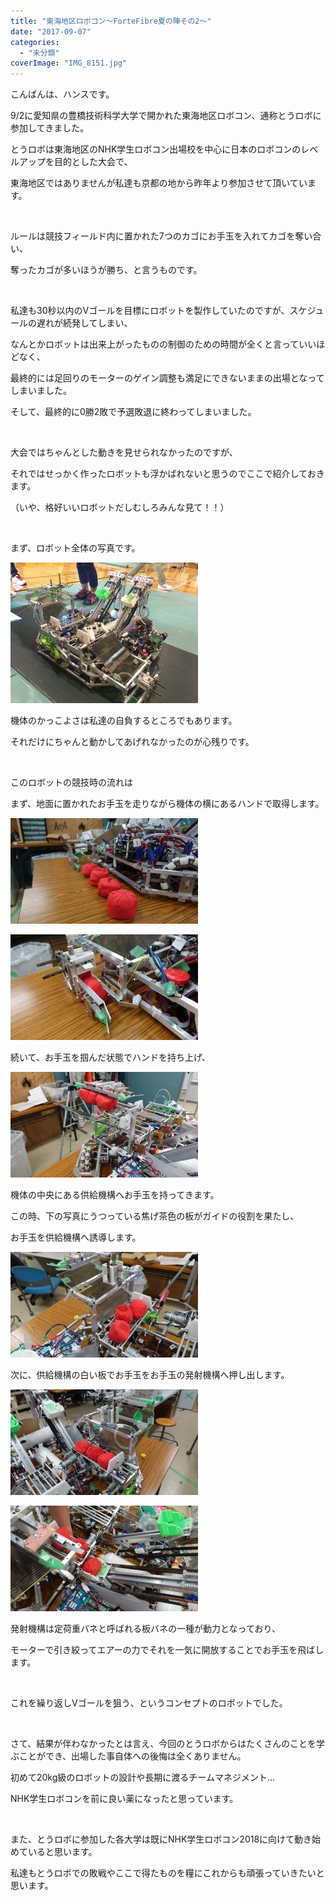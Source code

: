 ```yaml
---
title: "東海地区ロボコン〜ForteFibre夏の陣その2〜"
date: "2017-09-07"
categories: 
  - "未分類"
coverImage: "IMG_8151.jpg"
---
```


こんばんは、ハンスです。

9/2に愛知県の豊橋技術科学大学で開かれた東海地区ロボコン、通称とうロボに参加してきました。

とうロボは東海地区のNHK学生ロボコン出場校を中心に日本のロボコンのレベルアップを目的とした大会で、

東海地区ではありませんが私達も京都の地から昨年より参加させて頂いています。

 

ルールは競技フィールド内に置かれた7つのカゴにお手玉を入れてカゴを奪い合い、

奪ったカゴが多いほうが勝ち、と言うものです。

 

私達も30秒以内のVゴールを目標にロボットを製作していたのですが、スケジュールの遅れが続発してしまい、

なんとかロボットは出来上がったものの制御のための時間が全くと言っていいほどなく、

最終的には足回りのモーターのゲイン調整も満足にできないままの出場となってしまいました。

そして、最終的に0勝2敗で予選敗退に終わってしまいました。

 

大会ではちゃんとした動きを見せられなかったのですが、

それではせっかく作ったロボットも浮かばれないと思うのでここで紹介しておきます。

（いや、格好いいロボットだしむしろみんな見て！！）

 

まず、ロボット全体の写真です。

[![](images/IMG_8151-300x225.jpg)](http://www.fortefibre.net/blog/wp-content/uploads/2017/09/IMG_8151.jpg)

機体のかっこよさは私達の自負するところでもあります。

それだけにちゃんと動かしてあげれなかったのが心残りです。

 

このロボットの競技時の流れは

まず、地面に置かれたお手玉を走りながら機体の横にあるハンドで取得します。

[![](images/DSC02351-300x169.jpg)](http://www.fortefibre.net/blog/wp-content/uploads/2017/09/DSC02351.jpg)

[![](images/DSC02354-300x169.jpg)](http://www.fortefibre.net/blog/wp-content/uploads/2017/09/DSC02354.jpg)

続いて、お手玉を掴んだ状態でハンドを持ち上げ、

[![](images/DSC02355-300x169.jpg)](http://www.fortefibre.net/blog/wp-content/uploads/2017/09/DSC02355.jpg)

機体の中央にある供給機構へお手玉を持ってきます。

この時、下の写真にうつっている焦げ茶色の板がガイドの役割を果たし、

お手玉を供給機構へ誘導します。

[![](images/DSC02359-300x169.jpg)](http://www.fortefibre.net/blog/wp-content/uploads/2017/09/DSC02359.jpg)

次に、供給機構の白い板でお手玉をお手玉の発射機構へ押し出します。

[![](images/DSC02361-300x169.jpg)](http://www.fortefibre.net/blog/wp-content/uploads/2017/09/DSC02361.jpg)

[![](images/DSC02365-300x169.jpg)](http://www.fortefibre.net/blog/wp-content/uploads/2017/09/DSC02365.jpg)

発射機構は定荷重バネと呼ばれる板バネの一種が動力となっており、

モーターで引き絞ってエアーの力でそれを一気に開放することでお手玉を飛ばします。

 

これを繰り返しVゴールを狙う、というコンセプトのロボットでした。

 

さて、結果が伴わなかったとは言え、今回のとうロボからはたくさんのことを学ぶことができ、出場した事自体への後悔は全くありません。

初めて20kg級のロボットの設計や長期に渡るチームマネジメント...

NHK学生ロボコンを前に良い薬になったと思っています。

 

また、とうロボに参加した各大学は既にNHK学生ロボコン2018に向けて動き始めていると思います。

私達もとうロボでの敗戦やここで得たものを糧にこれからも頑張っていきたいと思います。
